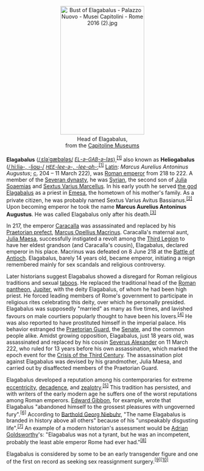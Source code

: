 <div class="photo" colspan="2" style="text-align: center; margin: 25px 0 10px;"><a class="image" href="https://en.wikipedia.org/wiki/File:Bust_of_Elagabalus_-_Palazzo_Nuovo_-_Musei_Capitolini_-_Rome_2016_(2).jpg"><img alt="Bust of Elagabalus - Palazzo Nuovo - Musei Capitolini - Rome 2016 (2).jpg" data-file-height="5120" data-file-width="3328" decoding="async" height="338" src="https://upload.wikimedia.org/wikipedia/commons/thumb/a/a8/Bust_of_Elagabalus_-_Palazzo_Nuovo_-_Musei_Capitolini_-_Rome_2016_%282%29.jpg/220px-Bust_of_Elagabalus_-_Palazzo_Nuovo_-_Musei_Capitolini_-_Rome_2016_%282%29.jpg" srcset="https://upload.wikimedia.org/wikipedia/commons/thumb/a/a8/Bust_of_Elagabalus_-_Palazzo_Nuovo_-_Musei_Capitolini_-_Rome_2016_%282%29.jpg/330px-Bust_of_Elagabalus_-_Palazzo_Nuovo_-_Musei_Capitolini_-_Rome_2016_%282%29.jpg 1.5x, //upload.wikimedia.org/wikipedia/commons/thumb/a/a8/Bust_of_Elagabalus_-_Palazzo_Nuovo_-_Musei_Capitolini_-_Rome_2016_%282%29.jpg/440px-Bust_of_Elagabalus_-_Palazzo_Nuovo_-_Musei_Capitolini_-_Rome_2016_%282%29.jpg 2x" width="220"/></a><div style="line-height:normal;padding-bottom:0.2em;padding-top:0.2em;">Head of Elagabalus, <br/>from the <a href="https://en.wikipedia.org/wiki/Capitoline_Museums" title="Capitoline Museums">Capitoline Museums</a></div></div>

[comment]: # 'breakpoint'
<p><b>Elagabalus</b> (<span class="rt-commentedText nowrap"><span class="IPA nopopups noexcerpt"><a href="https://en.wikipedia.org/wiki/Help:IPA/English" title="Help:IPA/English">/<span style="border-bottom:1px dotted"><span title="/ˌ/: secondary stress follows">ˌ</span><span title="/ɛ/: 'e' in 'dress'">ɛ</span><span title="'l' in 'lie'">l</span><span title="/ə/: 'a' in 'about'">ə</span><span title="/ˈ/: primary stress follows">ˈ</span><span title="/ɡ/: 'g' in 'guy'">ɡ</span><span title="/æ/: 'a' in 'bad'">æ</span><span title="'b' in 'buy'">b</span><span title="/əl/: 'le' in 'bottle'">əl</span><span title="/ə/: 'a' in 'about'">ə</span><span title="'s' in 'sigh'">s</span></span>/</a></span></span> <a href="https://en.wikipedia.org/wiki/Help:Pronunciation_respelling_key" title="Help:Pronunciation respelling key"><i title="English pronunciation respelling"><span style="font-size:90%">EL</span>-ə-<span style="font-size:90%">GAB</span>-ə-ləs</i></a>),<sup class="reference" id="cite_ref-AHD_1-0"><a href="#cite_note-AHD-1">[1]</a></sup> also known as <b>Heliogabalus</b> (<span class="rt-commentedText nowrap"><span class="IPA nopopups noexcerpt"><a href="https://en.wikipedia.org/wiki/Help:IPA/English" title="Help:IPA/English">/<span style="border-bottom:1px dotted"><span title="/ˌ/: secondary stress follows">ˌ</span><span title="'h' in 'hi'">h</span><span title="/iː/: 'ee' in 'fleece'">iː</span><span title="'l' in 'lie'">l</span><span title="/i/: 'y' in 'happy'">i</span><span title="/ə/: 'a' in 'about'">ə</span></span>-,<span class="wrap"> </span>-<span style="border-bottom:1px dotted"><span title="'l' in 'lie'">l</span><span title="/i/: 'y' in 'happy'">i</span><span title="/oʊ/: 'o' in 'code'">oʊ</span></span>-/</a></span></span> <a href="https://en.wikipedia.org/wiki/Help:Pronunciation_respelling_key" title="Help:Pronunciation respelling key"><i title="English pronunciation respelling"><span style="font-size:90%">HEE</span>-lee-ə-, -⁠lee-oh-</i></a>;<sup class="reference" id="cite_ref-AHD_1-1"><a href="#cite_note-AHD-1">[1]</a></sup> <a class="mw-redirect" href="https://en.wikipedia.org/wiki/Latin_language" title="Latin language">Latin</a>: <i lang="la">Marcus Aurelius Antoninus Augustus</i>; <abbr title="circa">c.</abbr> 204 – 11 March 222), was <a href="https://en.wikipedia.org/wiki/Roman_emperor" title="Roman emperor">Roman emperor</a> from 218 to 222. A member of the <a href="https://en.wikipedia.org/wiki/Severan_dynasty" title="Severan dynasty">Severan dynasty</a>, he was <a href="https://en.wikipedia.org/wiki/Roman_Syria" title="Roman Syria">Syrian</a>, the second son of <a href="https://en.wikipedia.org/wiki/Julia_Soaemias" title="Julia Soaemias">Julia Soaemias</a> and <a href="https://en.wikipedia.org/wiki/Sextus_Varius_Marcellus" title="Sextus Varius Marcellus">Sextus Varius Marcellus</a>. In his early youth he served <a href="https://en.wikipedia.org/wiki/Elagabalus_(deity)" title="Elagabalus (deity)">the god Elagabalus</a> as a priest in <a href="https://en.wikipedia.org/wiki/Homs#Emesani_dynasty_and_Roman_rule" title="Homs">Emesa</a>, the hometown of his mother's family. As a private citizen, he was probably named Sextus Varius Avitus Bassianus.<sup class="reference" id="cite_ref-2"><a href="#cite_note-2">[2]</a></sup> Upon becoming emperor he took the name <b>Marcus Aurelius Antoninus Augustus</b>. He was called Elagabalus only after his death.<sup class="reference" id="cite_ref-3"><a href="#cite_note-3">[3]</a></sup>
</p><p>In 217, the emperor <a href="https://en.wikipedia.org/wiki/Caracalla" title="Caracalla">Caracalla</a> was assassinated and replaced by his <a href="https://en.wikipedia.org/wiki/Praetorian_prefect" title="Praetorian prefect">Praetorian prefect</a>, <a href="https://en.wikipedia.org/wiki/Macrinus" title="Macrinus">Marcus Opellius Macrinus</a>. Caracalla's maternal aunt, <a href="https://en.wikipedia.org/wiki/Julia_Maesa" title="Julia Maesa">Julia Maesa</a>, successfully instigated a revolt among the <a href="https://en.wikipedia.org/wiki/Legio_III_Gallica" title="Legio III Gallica">Third Legion</a> to have her eldest grandson (and Caracalla's cousin), Elagabalus, declared emperor in his place. Macrinus was defeated on 8 June 218 at the <a href="https://en.wikipedia.org/wiki/Battle_of_Antioch_(218)" title="Battle of Antioch (218)">Battle of Antioch</a>. Elagabalus, barely 14 years old, became emperor, initiating a reign remembered mainly for sex scandals and religious controversy.
</p><p>Later historians suggest Elagabalus showed a disregard for Roman religious traditions and sexual <a class="mw-redirect" href="https://en.wikipedia.org/wiki/Taboos" title="Taboos">taboos</a>. He replaced the traditional head of the <a href="https://en.wikipedia.org/wiki/Roman_mythology" title="Roman mythology">Roman pantheon</a>, <a href="https://en.wikipedia.org/wiki/Jupiter_(mythology)" title="Jupiter (mythology)">Jupiter</a>, with the deity Elagabalus, of whom he had been high priest. He forced leading members of Rome's government to participate in religious rites celebrating this deity, over which he personally presided. Elagabalus was supposedly "married" as many as five times, and lavished favours on male courtiers popularly thought to have been his lovers.<sup class="reference" id="cite_ref-4"><a href="#cite_note-4">[4]</a></sup> He was also reported to have prostituted himself in the imperial palace. His behavior estranged the <a href="https://en.wikipedia.org/wiki/Praetorian_Guard" title="Praetorian Guard">Praetorian Guard</a>, the <a href="https://en.wikipedia.org/wiki/Roman_Senate" title="Roman Senate">Senate</a>, and the common people alike. Amidst growing opposition, Elagabalus, just 18 years old, was assassinated and replaced by his cousin <a href="https://en.wikipedia.org/wiki/Severus_Alexander" title="Severus Alexander">Severus Alexander</a> on 11 March 222, who ruled for 13 years before his own assassination, which marked the epoch event for the <a href="https://en.wikipedia.org/wiki/Crisis_of_the_Third_Century" title="Crisis of the Third Century">Crisis of the Third Century</a>. The assassination plot against Elagabalus was devised by his grandmother, Julia Maesa, and carried out by disaffected members of the Praetorian Guard.
</p><p>Elagabalus developed a reputation among his contemporaries for extreme <a href="https://en.wikipedia.org/wiki/Eccentricity_(behavior)" title="Eccentricity (behavior)">eccentricity</a>, <a href="https://en.wikipedia.org/wiki/Decadence" title="Decadence">decadence</a>, and <a class="mw-redirect" href="https://en.wikipedia.org/wiki/Zealotry" title="Zealotry">zealotry</a>.<sup class="reference" id="cite_ref-emperorsatbay_5-0"><a href="#cite_note-emperorsatbay-5">[5]</a></sup> This tradition has persisted, and with writers of the early modern age he suffers one of the worst reputations among Roman emperors. <a href="https://en.wikipedia.org/wiki/Edward_Gibbon" title="Edward Gibbon">Edward Gibbon</a>, for example, wrote that Elagabalus "abandoned himself to the grossest pleasures with ungoverned fury".<sup class="reference" id="cite_ref-Gibbon_6-0"><a href="#cite_note-Gibbon-6">[6]</a></sup> According to <a href="https://en.wikipedia.org/wiki/Barthold_Georg_Niebuhr" title="Barthold Georg Niebuhr">Barthold Georg Niebuhr</a>, "The name Elagabalus is branded in history above all others" because of his "unspeakably disgusting life".<sup class="reference" id="cite_ref-7"><a href="#cite_note-7">[7]</a></sup> An example of a modern historian's assessment would be <a href="https://en.wikipedia.org/wiki/Adrian_Goldsworthy" title="Adrian Goldsworthy">Adrian Goldsworthy</a>'s: "Elagabalus was not a tyrant, but he was an incompetent, probably the least able emperor Rome had ever had."<sup class="reference" id="cite_ref-Goldsworthy_8-0"><a href="#cite_note-Goldsworthy-8">[8]</a></sup>
</p><p>Elagabalus is considered by some to be an early transgender figure and one of the first on record as seeking sex reassignment surgery.<sup class="reference" id="cite_ref-deCarlo_p32_9-0"><a href="#cite_note-deCarlo_p32-9">[9]</a></sup><sup class="reference" id="cite_ref-Varner-2008_10-0"><a href="#cite_note-Varner-2008-10">[10]</a></sup>
</p>